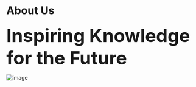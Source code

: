 # About Us
<font size="+5"><b>Inspiring Knowledge for the Future</font></b>




![image](https://user-images.githubusercontent.com/112129569/187058650-a9600e23-ee27-4e77-aa90-8fdce01869cf.png)
